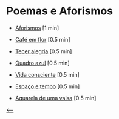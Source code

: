 # Poemas e Aforismos

- [Aforismos](./aforismos.html) <span class="word-count">[1 min]</span>

- [Café em flor](./cafe-em-flor.html) <span class="word-count">[0.5 min]</span>
- [Tecer alegria](./tecer-alegria.html) <span class="word-count">[0.5 min]</span>
- [Quadro azul](./quadro-azul.html) <span class="word-count">[0.5 min]</span>
- [Vida consciente](./vida-consciente.html) <span class="word-count">[0.5 min]</span>
- [Espaço e tempo](./espaco-e-tempo.html) <span class="word-count">[0.5 min]</span>
- [Aquarela de uma valsa](./aquarela-de-uma-valsa.html) <span class="word-count">[0.5 min]</span>

[<--](../)